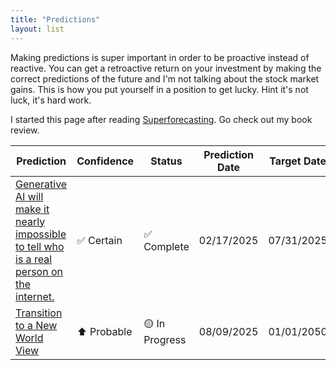 ```yaml
---
title: "Predictions"
layout: list
---
```


Making predictions is super important in order to be proactive instead of reactive. You can get a retroactive return on your investment by making the correct predictions of the future and I'm not talking about the stock market gains. This is how you put yourself in a position to get lucky. Hint it's not luck, it's hard work. 

I started this page after reading [Superforecasting](/ideas/superforecasting_by_philip_tetlock/). Go check out my book review.


| Prediction | Confidence | Status | Prediction Date | Target Date |
| --- | --- | --- | --- | --- |
| [Generative AI will make it nearly impossible to tell who is a real person on the internet.](/predictions/prediction-001) | ✅ Certain | ✅ Complete | 02/17/2025 | 07/31/2025 |
| [Transition to a New World View](/predictions/transition-to-new-world-view) | ⬆️ Probable | 🟡 In Progress | 08/09/2025 | 01/01/2050 |
